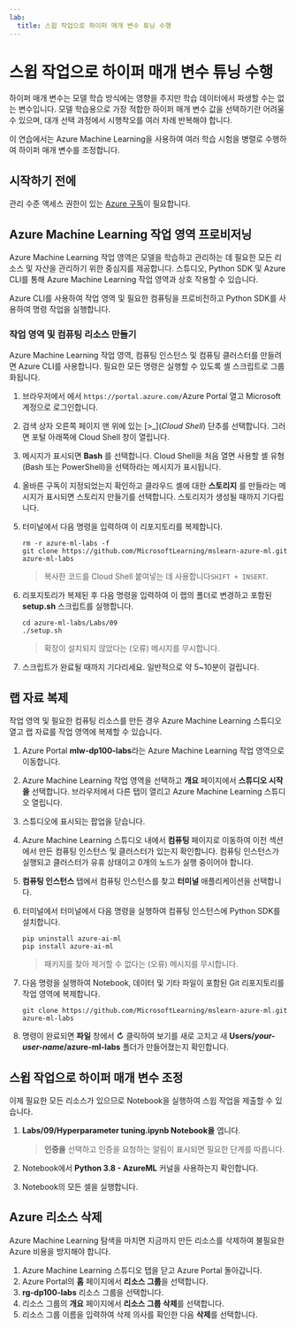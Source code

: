 ```yaml
---
lab:
  title: 스윕 작업으로 하이퍼 매개 변수 튜닝 수행
---
```


# 스윕 작업으로 하이퍼 매개 변수 튜닝 수행

하이퍼 매개 변수는 모델 학습 방식에는 영향을 주지만 학습 데이터에서 파생할 수는 없는 변수입니다. 모델 학습용으로 가장 적합한 하이퍼 매개 변수 값을 선택하기란 어려울 수 있으며, 대개 선택 과정에서 시행착오를 여러 차례 반복해야 합니다.

이 연습에서는 Azure Machine Learning을 사용하여 여러 학습 시험을 병렬로 수행하여 하이퍼 매개 변수를 조정합니다.

## 시작하기 전에

관리 수준 액세스 권한이 있는 [Azure 구독](https://azure.microsoft.com/free?azure-portal=true)이 필요합니다.

## Azure Machine Learning 작업 영역 프로비저닝

Azure Machine Learning 작업 영역은 모델을 학습하고 관리하는 데 필요한 모든 리소스 및 자산을 관리하기 위한 중심지를 제공합니다. 스튜디오, Python SDK 및 Azure CLI를 통해 Azure Machine Learning 작업 영역과 상호 작용할 수 있습니다. 

Azure CLI를 사용하여 작업 영역 및 필요한 컴퓨팅을 프로비전하고 Python SDK를 사용하여 명령 작업을 실행합니다.

### 작업 영역 및 컴퓨팅 리소스 만들기

Azure Machine Learning 작업 영역, 컴퓨팅 인스턴스 및 컴퓨팅 클러스터를 만들려면 Azure CLI를 사용합니다. 필요한 모든 명령은 실행할 수 있도록 셸 스크립트로 그룹화됩니다.

1. 브라우저에서 에서 `https://portal.azure.com/`Azure Portal 열고 Microsoft 계정으로 로그인합니다.
1. 검색 상자 오른쪽 페이지 맨 위에 있는 \[>_](*Cloud Shell*) 단추를 선택합니다. 그러면 포털 아래쪽에 Cloud Shell 창이 열립니다.
1. 메시지가 표시되면 **Bash** 를 선택합니다. Cloud Shell을 처음 열면 사용할 셸 유형(Bash 또는 PowerShell)을 선택하라는 메시지가 표시됩니다.  
1. 올바른 구독이 지정되었는지 확인하고 클라우드 셸에 대한 **스토리지** 를 만들라는 메시지가 표시되면 스토리지 만들기를 선택합니다. 스토리지가 생성될 때까지 기다립니다.
1. 터미널에서 다음 명령을 입력하여 이 리포지토리를 복제합니다.

    ```azurecli
    rm -r azure-ml-labs -f
    git clone https://github.com/MicrosoftLearning/mslearn-azure-ml.git azure-ml-labs
    ```

    > 복사한 코드를 Cloud Shell 붙여넣는 데 사용합니다`SHIFT + INSERT`. 

1. 리포지토리가 복제된 후 다음 명령을 입력하여 이 랩의 폴더로 변경하고 포함된 **setup.sh** 스크립트를 실행합니다.
    
    ```azurecli
    cd azure-ml-labs/Labs/09
    ./setup.sh
    ```

    > 확장이 설치되지 않았다는 (오류) 메시지를 무시합니다. 

1. 스크립트가 완료될 때까지 기다리세요. 일반적으로 약 5~10분이 걸립니다. 

## 랩 자료 복제

작업 영역 및 필요한 컴퓨팅 리소스를 만든 경우 Azure Machine Learning 스튜디오 열고 랩 자료를 작업 영역에 복제할 수 있습니다. 

1. Azure Portal **mlw-dp100-labs**라는 Azure Machine Learning 작업 영역으로 이동합니다.
1. Azure Machine Learning 작업 영역을 선택하고 **개요** 페이지에서 **스튜디오 시작을** 선택합니다. 브라우저에서 다른 탭이 열리고 Azure Machine Learning 스튜디오 열립니다.
1. 스튜디오에 표시되는 팝업을 닫습니다.
1. Azure Machine Learning 스튜디오 내에서 **컴퓨팅** 페이지로 이동하여 이전 섹션에서 만든 컴퓨팅 인스턴스 및 클러스터가 있는지 확인합니다. 컴퓨팅 인스턴스가 실행되고 클러스터가 유휴 상태이고 0개의 노드가 실행 중이어야 합니다.
1. **컴퓨팅 인스턴스** 탭에서 컴퓨팅 인스턴스를 찾고 **터미널** 애플리케이션을 선택합니다.
1. 터미널에서 터미널에서 다음 명령을 실행하여 컴퓨팅 인스턴스에 Python SDK를 설치합니다.
    
    ```
    pip uninstall azure-ai-ml
    pip install azure-ai-ml
    ```

    > 패키지를 찾아 제거할 수 없다는 (오류) 메시지를 무시합니다.

1. 다음 명령을 실행하여 Notebook, 데이터 및 기타 파일이 포함된 Git 리포지토리를 작업 영역에 복제합니다.
    
    ```
    git clone https://github.com/MicrosoftLearning/mslearn-azure-ml.git azure-ml-labs
    ```
 
1. 명령이 완료되면 **파일** 창에서 **&#8635;** 클릭하여 보기를 새로 고치고 새 **Users/*your-user-name*/azure-ml-labs** 폴더가 만들어졌는지 확인합니다. 

## 스윕 작업으로 하이퍼 매개 변수 조정

이제 필요한 모든 리소스가 있으므로 Notebook을 실행하여 스윕 작업을 제출할 수 있습니다.

1. **Labs/09/Hyperparameter tuning.ipynb Notebook을** 엽니다.

    > **인증을** 선택하고 인증을 요청하는 알림이 표시되면 필요한 단계를 따릅니다. 

1. Notebook에서 **Python 3.8 - AzureML** 커널을 사용하는지 확인합니다. 
1. Notebook의 모든 셀을 실행합니다.

## Azure 리소스 삭제

Azure Machine Learning 탐색을 마치면 지금까지 만든 리소스를 삭제하여 불필요한 Azure 비용을 방지해야 합니다.

1. Azure Machine Learning 스튜디오 탭을 닫고 Azure Portal 돌아갑니다.
1. Azure Portal의 **홈** 페이지에서 **리소스 그룹**을 선택합니다.
1. **rg-dp100-labs** 리소스 그룹을 선택합니다.
1. 리소스 그룹의 **개요** 페이지에서 **리소스 그룹 삭제**를 선택합니다. 
1. 리소스 그룹 이름을 입력하여 삭제 의사를 확인한 다음 **삭제**를 선택합니다.